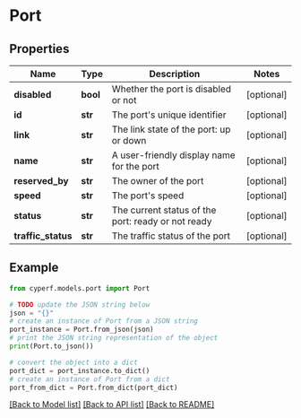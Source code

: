 # Port


## Properties

Name | Type | Description | Notes
------------ | ------------- | ------------- | -------------
**disabled** | **bool** | Whether the port is disabled or not | [optional] 
**id** | **str** | The port&#39;s unique identifier | [optional] 
**link** | **str** | The link state of the port: up or down | [optional] 
**name** | **str** | A user-friendly display name for the port | [optional] 
**reserved_by** | **str** | The owner of the port | [optional] 
**speed** | **str** | The port&#39;s speed | [optional] 
**status** | **str** | The current status of the port: ready or not ready | [optional] 
**traffic_status** | **str** | The traffic status of the port | [optional] 

## Example

```python
from cyperf.models.port import Port

# TODO update the JSON string below
json = "{}"
# create an instance of Port from a JSON string
port_instance = Port.from_json(json)
# print the JSON string representation of the object
print(Port.to_json())

# convert the object into a dict
port_dict = port_instance.to_dict()
# create an instance of Port from a dict
port_from_dict = Port.from_dict(port_dict)
```
[[Back to Model list]](../README.md#documentation-for-models) [[Back to API list]](../README.md#documentation-for-api-endpoints) [[Back to README]](../README.md)


